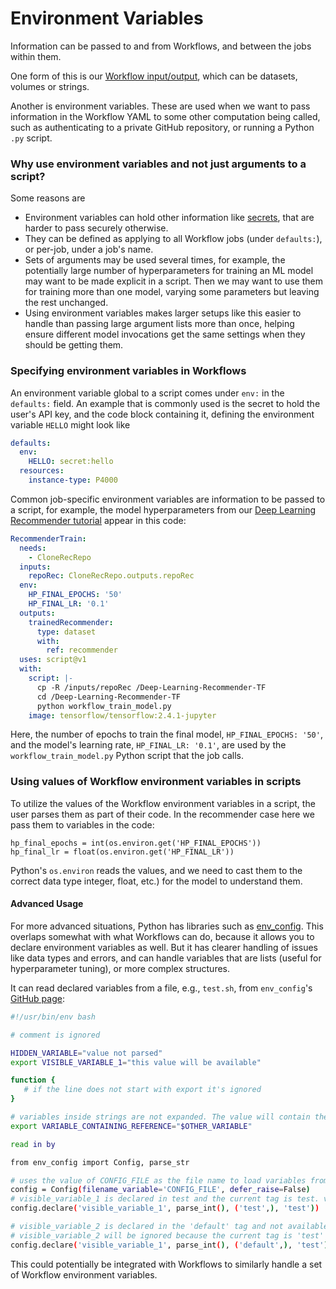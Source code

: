 # Environment Variables

Information can be passed to and from Workflows, and between the jobs within them.

One form of this is our [Workflow input/output](https://docs.paperspace.com/gradient/explore-train-deploy/workflows/understanding-inputs-and-outputs), which can be datasets, volumes or strings.

Another is environment variables. These are used when we want to pass information in the Workflow YAML to some other computation being called, such as authenticating to a private GitHub repository, or running a Python `.py` script.

### Why use environment variables and not just arguments to a script?

Some reasons are

* Environment variables can hold other information like [secrets](https://docs.paperspace.com/gradient/get-started/managing-projects/using-secrets), that are harder to pass securely otherwise.
* They can be defined as applying to all Workflow jobs (under `defaults:`), or per-job, under a job's name.
* Sets of arguments may be used several times, for example, the potentially large number of hyperparameters for training an ML model may want to be made explicit in a script. Then we may want to use them for training more than one model, varying some parameters but leaving the rest unchanged.
* Using environment variables makes larger setups like this easier to handle than passing large argument lists more than once, helping ensure different model invocations get the same settings when they should be getting them.

### Specifying environment variables in Workflows

An environment variable global to a script comes under `env:` in the `defaults:` field. An example that is commonly used is the secret to hold the user's API key, and the code block containing it, defining the environment variable `HELLO` might look like

```yaml
defaults:
  env:
    HELLO: secret:hello
  resources:
    instance-type: P4000
```

Common job-specific environment variables are information to be passed to a script, for example, the model hyperparameters from our [Deep Learning Recommender tutorial](https://docs.paperspace.com/gradient/get-started/tutorials-list/end-to-end-example) appear in this code:

```yaml
RecommenderTrain:
  needs:
    - CloneRecRepo
  inputs:
    repoRec: CloneRecRepo.outputs.repoRec
  env:
    HP_FINAL_EPOCHS: '50'
    HP_FINAL_LR: '0.1'
  outputs:
    trainedRecommender:
      type: dataset
      with:
        ref: recommender
  uses: script@v1
  with:
    script: |-
      cp -R /inputs/repoRec /Deep-Learning-Recommender-TF
      cd /Deep-Learning-Recommender-TF
      python workflow_train_model.py
    image: tensorflow/tensorflow:2.4.1-jupyter
```

Here, the number of epochs to train the final model, `HP_FINAL_EPOCHS: '50'`, and the model's learning rate, `HP_FINAL_LR: '0.1'`, are used by the `workflow_train_model.py` Python script that the job calls.

### Using values of Workflow environment variables in scripts

To utilize the values of the Workflow environment variables in a script, the user parses them as part of their code. In the recommender case here we pass them to variables in the code:

```
hp_final_epochs = int(os.environ.get('HP_FINAL_EPOCHS'))
hp_final_lr = float(os.environ.get('HP_FINAL_LR'))
```

Python's `os.environ` reads the values, and we need to cast them to the correct data type integer, float, etc.) for the model to understand them.

#### Advanced Usage

For more advanced situations, Python has libraries such as [env\_config](https://pypi.org/project/env\_config). This overlaps somewhat with what Workflows can do, because it allows you to declare environment variables as well. But it has clearer handling of issues like data types and errors, and can handle variables that are lists (useful for hyperparameter tuning), or more complex structures.

It can read declared variables from a file, e.g., `test.sh`, from `env_config`'s [GitHub page](https://github.com/flowpl/env\_config):

```bash
#!/usr/bin/env bash

# comment is ignored

HIDDEN_VARIABLE="value not parsed"
export VISIBLE_VARIABLE_1="this value will be available"

function {
   # if the line does not start with export it's ignored
}

# variables inside strings are not expanded. The value will contain the literal :code:`$OTHER_VARIABLE`.
export VARIABLE_CONTAINING_REFERENCE="$OTHER_VARIABLE"

read in by

from env_config import Config, parse_str

# uses the value of CONFIG_FILE as the file name to load variables from
config = Config(filename_variable='CONFIG_FILE', defer_raise=False)
# visible_variable_1 is declared in test and the current tag is test. variable1 will be loaded from test.sh
config.declare('visible_variable_1', parse_int(), ('test',), 'test'))

# visible_variable_2 is declared in the 'default' tag and not available in the config file.
# visible_variable_2 will be ignored because the current tag is 'test'
config.declare('visible_variable_1', parse_int(), ('default',), 'test')
```

This could potentially be integrated with Workflows to similarly handle a set of Workflow environment variables.
